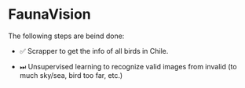 # FaunaVision

The following steps are beind done:

- ✅ Scrapper to get the info of all birds in Chile.

- ⏭ Unsupervised learning to recognize valid images from invalid (to much sky/sea, bird too far, etc.)
